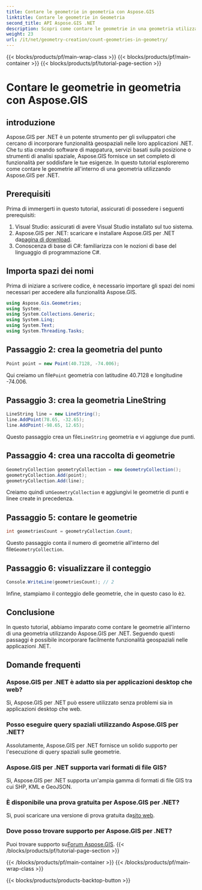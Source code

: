 ```yaml
---
title: Contare le geometrie in geometria con Aspose.GIS
linktitle: Contare le geometrie in Geometria
second_title: API Aspose.GIS .NET
description: Scopri come contare le geometrie in una geometria utilizzando Aspose.GIS per .NET. Tutorial passo passo con esempi di codice per gli sviluppatori.
weight: 23
url: /it/net/geometry-creation/count-geometries-in-geometry/
---
```


{{< blocks/products/pf/main-wrap-class >}}
{{< blocks/products/pf/main-container >}}
{{< blocks/products/pf/tutorial-page-section >}}

# Contare le geometrie in geometria con Aspose.GIS

## introduzione
Aspose.GIS per .NET è un potente strumento per gli sviluppatori che cercano di incorporare funzionalità geospaziali nelle loro applicazioni .NET. Che tu stia creando software di mappatura, servizi basati sulla posizione o strumenti di analisi spaziale, Aspose.GIS fornisce un set completo di funzionalità per soddisfare le tue esigenze. In questo tutorial esploreremo come contare le geometrie all'interno di una geometria utilizzando Aspose.GIS per .NET.
## Prerequisiti
Prima di immergerti in questo tutorial, assicurati di possedere i seguenti prerequisiti:
1. Visual Studio: assicurati di avere Visual Studio installato sul tuo sistema.
2. Aspose.GIS per .NET: scaricare e installare Aspose.GIS per .NET da[pagina di download](https://releases.aspose.com/gis/net/).
3. Conoscenza di base di C#: familiarizza con le nozioni di base del linguaggio di programmazione C#.

## Importa spazi dei nomi
Prima di iniziare a scrivere codice, è necessario importare gli spazi dei nomi necessari per accedere alla funzionalità Aspose.GIS.

```csharp
using Aspose.Gis.Geometries;
using System;
using System.Collections.Generic;
using System.Linq;
using System.Text;
using System.Threading.Tasks;
```

## Passaggio 2: crea la geometria del punto
```csharp
Point point = new Point(40.7128, -74.006);
```
 Qui creiamo un file`Point` geometria con latitudine 40.7128 e longitudine -74.006.
## Passaggio 3: crea la geometria LineString
```csharp
LineString line = new LineString();
line.AddPoint(78.65, -32.65);
line.AddPoint(-98.65, 12.65);
```
 Questo passaggio crea un file`LineString` geometria e vi aggiunge due punti.
## Passaggio 4: crea una raccolta di geometrie
```csharp
GeometryCollection geometryCollection = new GeometryCollection();
geometryCollection.Add(point);
geometryCollection.Add(line);
```
 Creiamo quindi un`GeometryCollection` e aggiungivi le geometrie di punti e linee create in precedenza.
## Passaggio 5: contare le geometrie
```csharp
int geometriesCount = geometryCollection.Count;
```
 Questo passaggio conta il numero di geometrie all'interno del file`GeometryCollection`.
## Passaggio 6: visualizzare il conteggio
```csharp
Console.WriteLine(geometriesCount); // 2
```
 Infine, stampiamo il conteggio delle geometrie, che in questo caso lo è`2`.

## Conclusione
In questo tutorial, abbiamo imparato come contare le geometrie all'interno di una geometria utilizzando Aspose.GIS per .NET. Seguendo questi passaggi è possibile incorporare facilmente funzionalità geospaziali nelle applicazioni .NET.
## Domande frequenti
### Aspose.GIS per .NET è adatto sia per applicazioni desktop che web?
Sì, Aspose.GIS per .NET può essere utilizzato senza problemi sia in applicazioni desktop che web.
### Posso eseguire query spaziali utilizzando Aspose.GIS per .NET?
Assolutamente, Aspose.GIS per .NET fornisce un solido supporto per l'esecuzione di query spaziali sulle geometrie.
### Aspose.GIS per .NET supporta vari formati di file GIS?
Sì, Aspose.GIS per .NET supporta un'ampia gamma di formati di file GIS tra cui SHP, KML e GeoJSON.
### È disponibile una prova gratuita per Aspose.GIS per .NET?
 Sì, puoi scaricare una versione di prova gratuita da[sito web](https://releases.aspose.com/).
### Dove posso trovare supporto per Aspose.GIS per .NET?
 Puoi trovare supporto su[Forum Aspose.GIS](https://forum.aspose.com/c/gis/33).
{{< /blocks/products/pf/tutorial-page-section >}}

{{< /blocks/products/pf/main-container >}}
{{< /blocks/products/pf/main-wrap-class >}}

{{< blocks/products/products-backtop-button >}}
